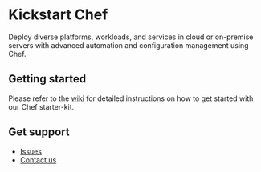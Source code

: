 # Kickstart Chef
Deploy diverse platforms, workloads, and services in cloud or on-premise servers with advanced automation and configuration management using Chef.


## Getting started
Please refer to the [wiki](https://github.com/sloopstash/kickstart-chef/wiki) for detailed instructions on how to get started with our Chef starter-kit.


## Get support
- [Issues](https://github.com/sloopstash/kickstart-chef/issues)
- [Contact us](https://sloopstash.com/contact.html)

